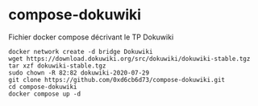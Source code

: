 # compose-dokuwiki
Fichier docker compose décrivant le TP Dokuwiki

```
docker network create -d bridge Dokuwiki
wget https://download.dokuwiki.org/src/dokuwiki/dokuwiki-stable.tgz
tar xzf dokuwiki-stable.tgz
sudo chown -R 82:82 dokuwiki-2020-07-29
git clone https://github.com/0xd6cb6d73/compose-dokuwiki.git
cd compose-dokuwiki
docker compose up -d
```
